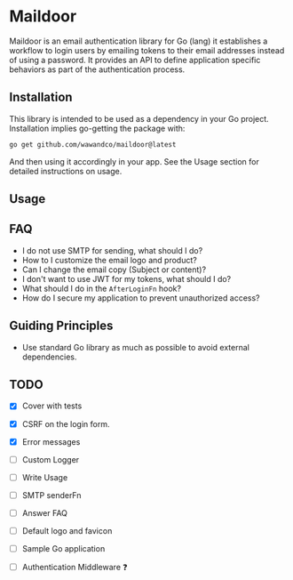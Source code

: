 # Maildoor

Maildoor is an email authentication library for Go (lang) it establishes a workflow to login users by emailing tokens to their email addresses instead of using a password. It provides an API to define application specific behaviors as part of the authentication process.

## Installation

This library is intended to be used as a dependency in your Go project. Installation implies go-getting the package with:

```sh
go get github.com/wawandco/maildoor@latest
```

And then using it accordingly in your app. See the Usage section for detailed instructions on usage.
## Usage

## FAQ

- I do not use SMTP for sending, what should I do?
- How to I customize the email logo and product?
- Can I change the email copy (Subject or content)?
- I don't want to use JWT for my tokens, what should I do?
- What should I do in the `AfterLoginFn` hook?
- How do I secure my application to prevent unauthorized access?

## Guiding Principles

- Use standard Go library as much as possible to avoid external dependencies.
## TODO

- [x] Cover with tests
- [x] CSRF on the login form. 
- [x] Error messages
- [ ] Custom Logger
- [ ] Write Usage
- [ ] SMTP senderFn
- [ ] Answer FAQ
- [ ] Default logo and favicon
- [ ] Sample Go application
- [ ] Authentication Middleware ❓


